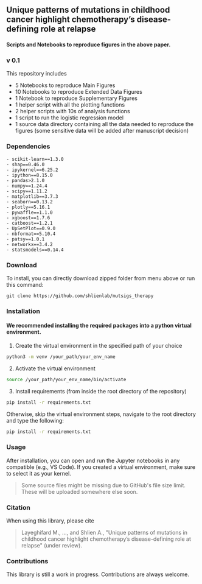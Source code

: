 
## Unique patterns of mutations in childhood cancer highlight chemotherapy’s disease-defining role at relapse

#### Scripts and Notebooks to reproduce figures in the above paper.



### v 0.1

This repository includes

* 5 Notebooks to reproduce Main Figures
* 10 Notebooks to reproduce Extended Data Figures
* 1 Notebook to reproduce Supplementary Figures
* 1 helper script with all the plotting functions
* 2 helper scripts with 10s of analysis functions
* 1 script to run the logistic regression model
* 1 source data directory containing all the data needed to reproduce the figures (some sensitive data will be added after manuscript decision)



### Dependencies

```
- scikit-learn==1.3.0
- shap==0.46.0
- ipykernel==6.25.2
- ipython==8.15.0
- pandas>2.1.0
- numpy==1.24.4
- scipy==1.11.2
- matplotlib==3.7.3
- seaborn==0.13.2
- plotly==5.16.1
- pywaffle==1.1.0
- xgboost==1.7.6
- catboost==1.2.1
- UpSetPlot==0.9.0
- nbformat==5.10.4
- patsy==1.0.1
- networkx==3.4.2
- statsmodels==0.14.4
```


### Download

To install, you can directly download zipped folder from menu above or run this command:
 
    git clone https://github.com/shlienlab/mutsigs_therapy



### Installation

#### We recommended installing the required packages into a python virtual environment.

1. Create the virtual environment in the specified path of your choice
```sh
python3 -m venv /your_path/your_env_name
```

2. Activate the virtual environment
```sh
source /your_path/your_env_name/bin/activate
```

3. Install requirements (from inside the root directory of the repository)
```sh
pip install -r requirements.txt
```

Otherwise, skip the virtual environment steps, navigate to the root directory and type the following:
```sh
pip install -r requirements.txt
```


### Usage

After installation, you can open and run the Jupyter notebooks in any compatible (e.g., VS Code).
If you created a virtual environment, make sure to select it as your kernel.

> Some source files might be missing due to GitHub's file size limit. These will be uploaded somewhere else soon. 

### Citation

When using this library, please cite

> Layeghifard M., ..., and Shlien A., "Unique patterns of mutations in childhood cancer highlight chemotherapy’s disease-defining role at relapse" (under review).



### Contributions

This library is still a work in progress.
Contributions are always welcome.

